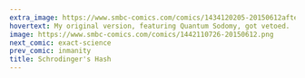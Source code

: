 ```yaml
---
extra_image: https://www.smbc-comics.com/comics/1434120205-20150612after.png
hovertext: My original version, featuring Quantum Sodomy, got vetoed.
image: https://www.smbc-comics.com/comics/1442110726-20150612.png
next_comic: exact-science
prev_comic: inmanity
title: Schrodinger's Hash
---
```


